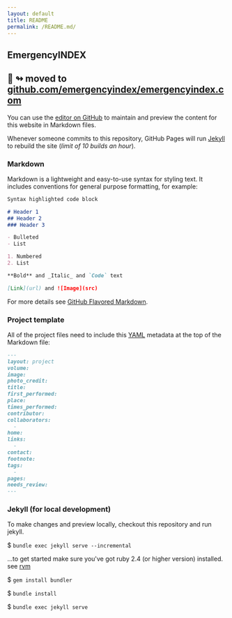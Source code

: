 ```yaml
---
layout: default
title: README
permalink: /README.md/
---
```

## EmergencyINDEX

## 🚨 ↬ moved to [github.com/emergencyindex/emergencyindex.com](https://github.com/emergencyindex/emergencyindex.com)

You can use the [editor on GitHub](https://github.com/edwardsharp/alveol.us/edit/master/README.md) to maintain and preview the content for this website in Markdown files.

Whenever someone commits to this repository, GitHub Pages will run [Jekyll](https://jekyllrb.com/) to rebuild the site (_limit of 10 builds an hour_). 

### Markdown

Markdown is a lightweight and easy-to-use syntax for styling text. It includes conventions for general purpose formatting, for example:

```markdown
Syntax highlighted code block

# Header 1
## Header 2
### Header 3

- Bulleted
- List

1. Numbered
2. List

**Bold** and _Italic_ and `Code` text

[Link](url) and ![Image](src)
```

For more details see [GitHub Flavored Markdown](https://guides.github.com/features/mastering-markdown/).

### Project template

All of the project files need to include this [YAML](http://yaml.org/) metadata at the top of the Markdown file:

```markdown
---
layout: project
volume: 
image: 
photo_credit: 
title: 
first_performed: 
place: 
times_performed: 
contributor: 
collaborators:
  -
home: 
links: 
  - 
contact: 
footnote: 
tags: 
  - 
pages:
needs_review:
---

```

### Jekyll (for local development)

To make changes and preview locally, checkout this repository and run jekyll.

$ `bundle exec jekyll serve --incremental`

...to get started make sure you've got ruby 2.4 (or higher version) installed. see [rvm](https://rvm.io/)

$ `gem install bundler`

$ `bundle install`

$ `bundle exec jekyll serve`
